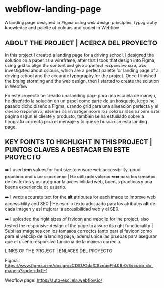 # webflow-landing-page
A landing page designed in Figma using web design principles, typography knowledge and palette of colours and coded in Webflow


## ABOUT THE PROJECT | ACERCA DEL PROYECTO
In this project I created a landing page for a driving school, I designed the solution on a paper as a wireframe, after that I took that design into Figma, using grid to align the content and give a perfect responsive size, also investigated about colours, which are a perfect palette for landing page of a driving school and the accurate typography for the project.
Once I finished the braing storming and the web design, then I started to create the solution in Webflow 

En este proyecto he creado una landing page para una escuela de manejo, he diseñado la solución en un papel como parte de un bosquejo, luego he pasado dicho diseño a Figma, usando grid para una alineación perfecta y el diseño responsivo, además de investigar sobre los colores ideales para está página segun el cliente y producto, también se ha estudiado sobre la tipografía correcta para el mensaje y lo que se busca con esta landing page.


## KEY POINTS TO HIGHLIGHT IN THIS PROJECT | PUNTOS CLAVES A DESTACAR EN ESTE PROYECTO
➡️ I used **rem** values for font size to ensure web accessibility, good practices and user experience | He utilizado valores **rem** para los tamaños de los textos y así asegurar la accesibilidad web, buenas practicas y una buena experiencia de usuario.

➡️ I wrote accurate text for the **alt** atributes for each image to improve web accessibility and SEO | He escrito texto adecuado para los atributos **alt** de cada imagen y así mejorar la accesibilidad web y el SEO.

➡️ I uploaded the right sizes of favicon and webclip for the project, also tested the responsive design of the page to assure its right functionality | Subí las imágenes con los tamaños correctos tanto para el favicon como para el webclip de la landing page, además hice las pruebas para asegurar que el diseño responsivo funciona de la manera correcta.

LINKS OF THE PROJECT | ENLACES DEL PROYECTO

Figma: https://www.figma.com/design/dCDSUOdafC8zcqqFhL9Br0/Escuela-de-manejo?node-id=0-1

Webflow page: https://auto-escuela.webflow.io/
